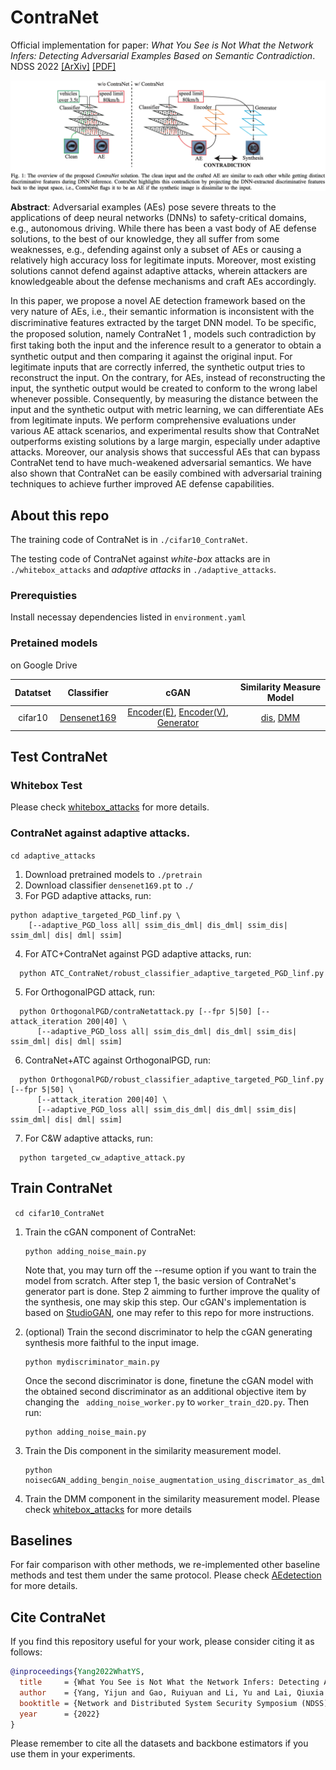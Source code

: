 # ContraNet

Official implementation for paper: *What You See is Not What the Network Infers: Detecting Adversarial Examples Based on Semantic Contradiction*. NDSS 2022 [[ArXiv]](https://arxiv.org/abs/2201.09650) [[PDF]](https://arxiv.org/pdf/2201.09650.pdf)

![overview](fig/Overview.png)

**Abstract**: Adversarial examples (AEs) pose severe threats to the applications of deep neural networks (DNNs) to safety-critical domains, e.g., autonomous driving. While there has been a vast body of AE defense solutions, to the best of our knowledge, they all suffer from some weaknesses, e.g., defending against only a subset of AEs or causing a relatively high accuracy loss for legitimate inputs. Moreover, most existing solutions cannot defend against adaptive attacks, wherein attackers are knowledgeable about the defense mechanisms and craft AEs accordingly.

In this paper, we propose a novel AE detection framework based on the very nature of AEs, i.e., their semantic information is inconsistent with the discriminative features extracted by the target DNN model. To be speciﬁc, the proposed solution, namely ContraNet 1 , models such contradiction by ﬁrst taking both the input and the inference result to a generator to obtain a synthetic output and then comparing it against the original input. For legitimate inputs that are correctly inferred, the synthetic output tries to reconstruct the input. On the contrary, for AEs, instead of reconstructing the input, the synthetic output would be created to conform to the wrong label whenever possible. Consequently, by measuring the distance between the input and the synthetic output with metric learning, we can differentiate AEs from legitimate inputs. We perform comprehensive evaluations under various AE attack scenarios, and experimental results show that ContraNet outperforms existing solutions by a large margin, especially under adaptive attacks. Moreover, our analysis shows that successful AEs that can bypass ContraNet tend to have much-weakened adversarial semantics. We have also shown that ContraNet can be easily combined with adversarial training techniques to achieve further improved AE defense capabilities.

## About this repo

The training code of ContraNet is in `./cifar10_ContraNet`.

The testing code of ContraNet against _white-box_ attacks are in `./whitebox_attacks` and _adaptive attacks_ in `./adaptive_attacks`.

### Prerequisties
Install necessay dependencies listed in `environment.yaml`

### Pretained models

on Google Drive
<div align="center">

  | Datatset | Classifier                                                   | cGAN                                                         | Similarity Measure Model                                     |
| :---: | :---: | :---: | :---: |
| cifar10  | [Densenet169](https://drive.google.com/file/d/1kK-2wlu5xgS-iV6R5cGBG_Zyc7wwD4O9/view?usp=sharing) | [Encoder(E)](https://drive.google.com/file/d/1U5F2UsKSX67mJ-hU4rh1-AZgUXCPDf0G/view?usp=sharing), [Encoder(V)](https://drive.google.com/file/d/1PmGwrB1eODsiQQu8TPad4oskolIoveMY/view?usp=sharing), [Generator](https://drive.google.com/file/d/1PueCACxOCh6-wdiss3BHBL021VjPdCwv/view?usp=sharing) | [dis](https://drive.google.com/file/d/1XOT_kyrJTwbs78vdWMJFNLl2lGoZa9az/view?usp=sharing), [DMM](https://drive.google.com/file/d/19qJdRq05X4vR60y3SLk32X-NYUQkfMM7/view?usp=sharing) |

</div>

## Test ContraNet

### Whitebox Test

Please check [whitebox_attacks](whitebox_attacks) for more details.

### ContraNet against adaptive attacks.

`cd adaptive_attacks`
1. Download pretrained models to `./pretrain`
2. Download classifier `densenet169.pt` to `./`
3. For PGD adaptive attacks, run:
  ```
  python adaptive_targeted_PGD_linf.py \
      [--adaptive_PGD_loss all| ssim_dis_dml| dis_dml| ssim_dis| ssim_dml| dis| dml| ssim]
  ```
4. For ATC+ContraNet against PGD adaptive attacks, run:
```
  python ATC_ContraNet/robust_classifier_adaptive_targeted_PGD_linf.py 
```
5. For OrthogonalPGD attack, run:
```
  python OrthogonalPGD/contraNetattack.py [--fpr 5|50] [--attack_iteration 200|40] \
      [--adaptive_PGD_loss all| ssim_dis_dml| dis_dml| ssim_dis| ssim_dml| dis| dml| ssim]
```
6. ContraNet+ATC against OrthogonalPGD, run:
```
  python OrthogonalPGD/robust_classifier_adaptive_targeted_PGD_linf.py  [--fpr 5|50] \
      [--attack_iteration 200|40] \
      [--adaptive_PGD_loss all| ssim_dis_dml| dis_dml| ssim_dis| ssim_dml| dis| dml| ssim]
```
7. For C&W adaptive attacks, run:
```
  python targeted_cw_adaptive_attack.py
```

## Train ContraNet

` cd cifar10_ContraNet`

1. Train the cGAN component of ContraNet:

   ```
   python adding_noise_main.py 
   ```
   Note that, you may turn off the --resume option if you want to train the model from scratch. After step 1, the basic version of ContraNet's generator part is done. Step 2 aimming to further improve the quality of the synthesis, one may skip this step.
   Our cGAN's implementation is based on [StudioGAN](https://github.com/POSTECH-CVLab/PyTorch-StudioGAN), one may refer to this repo for more instructions.

2. (optional) Train the second discriminator to help the cGAN generating synthesis more faithful to the input image.
   ```
   python mydiscriminator_main.py
   ```
   Once the second discriminator is done, finetune the cGAN model with the obtained second discriminator as an additional objective item by changing the ` adding_noise_worker.py` to `worker_train_d2D.py`. Then run:
   ```
   python adding_noise_main.py
   ```

3. Train the Dis component in the similarity measurement model.
   ```
   python noisecGAN_adding_bengin_noise_augmentation_using_discrimator_as_dml.py
   ```
 4. Train the DMM component in the similarity measurement model. Please check [whitebox_attacks](whitebox_attacks) for more details

## Baselines

For fair comparison with other methods, we re-implemented other baseline methods and test them under the same protocol. Please check [AEdetection](https://github.com/flymin/AEdetection) for more details.

## Cite ContraNet

If you find this repository useful for your work, please consider citing it as follows:

```bibtex
@inproceedings{Yang2022WhatYS,
  title     = {What You See is Not What the Network Infers: Detecting Adversarial Examples Based on Semantic Contradiction},
  author    = {Yang, Yijun and Gao, Ruiyuan and Li, Yu and Lai, Qiuxia and Xu, Qiang},
  booktitle = {Network and Distributed System Security Symposium (NDSS)},
  year      = {2022}
}
```

Please remember to cite all the datasets and backbone estimators if you use them in your experiments.
